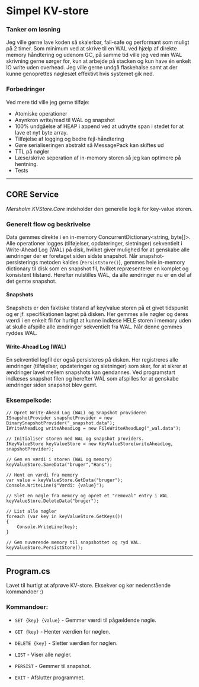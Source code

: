 
# Simpel KV-store

### Tanker om løsning
Jeg ville gerne lave koden så skalerbar, fail-safe og performant som muligt på 2 timer. Som minimum ved at skrive til en WAL ved hjælp af direkte memory håndtering og udenom GC, på samme tid ville jeg ved min WAL skrivning gerne sørger for, kun at arbejde på stacken og kun have én enkelt IO write uden overhead.
Jeg ville gerne undgå flaskehalse samt at der kunne genoprettes nøglesæt effektivt hvis systemet gik ned.

### Forbedringer
Ved mere tid ville jeg gerne tilføje:
- Atomiske operationer
- Asynkron write/read til WAL og snapshot
- 100% undgåelse af HEAP i append ved at udnytte span<byte> i stedet for at lave et nyt byte array.
- Tilføjelse af logging og bedre fejl-håndtering
- Gøre serialiseringen abstrakt så MessagePack kan skiftes ud
- TTL på nøgler
- Læse/skrive seperation af in-memory storen så jeg kan optimere på hentning.
- Tests


----

## CORE Service
*Mersholm.KVStore.Core* indeholder den generelle logik for key-value storen.

### Generelt flow og beskrivelse
Data gemmes direkte i en in-memory ConcurrentDictionary<string, byte[]>. Alle operationer logges (tilføjelser, opdateringer, sletninger) sekventielt i Write-Ahead Log (WAL) på disk, hvilket giver mulighed for at genskabe alle ændringer der er foretaget siden sidste snapshot. Når snapshot-persisterings metoden kaldes (```PersistStore()```), gemmes hele in-memory dictionary til disk som en snapshot fil, hvilket repræsenterer en komplet og konsistent tilstand. Herefter nulstilles WAL, da alle ændringer nu er en del af det gemte snapshot.

#### Snapshots
Snapshots er den faktiske tilstand af key/value storen på et givet tidspunkt og er jf. specifikationen lagret på disken. Her gemmes alle nøgler og deres værdi i en enkelt fil for hurtigt at kunne indlæse HELE storen i memory uden at skulle afspille alle ændringer sekventielt fra WAL. Når denne gemmes ryddes WAL.

#### Write-Ahead Log (WAL)
En sekventiel logfil der også persisteres på disken. Her registreres alle ændringer (tilføjelser, opdateringer og sletninger) som sker, for at sikrer at ændringer lavet mellem snapshots kan gendannes. Ved programstart indlæses snapshot filen og herefter WAL som afspilles for at genskabe ændringer siden snapshot blev gemt.

### Eksempelkode:
```
// Opret Write-Ahead Log (WAL) og Snapshot provideren
ISnapshotProvider snapshotProvider = new BinarySnapshotProvider("_snapshot.data");
IWriteAheadLog writeAheadLog = new FileWriteAheadLog("_wal.data");

// Initialiser storen med WAL og snapshot providers.
IKeyValueStore keyValueStore = new KeyValueStore(writeAheadLog, snapshotProvider);

// Gem en værdi i storen (WAL og memory)
keyValueStore.SaveData("bruger","Hans");

// Hent en værdi fra memory
var value = keyValueStore.GetData("bruger");
Console.WriteLine($"Værdi: {value}");

// Slet en nøgle fra memory og opret et "removal" entry i WAL
keyValueStore.DeleteData("bruger");

// List alle nøgler
foreach (var key in keyValueStore.GetKeys())
{
    Console.WriteLine(key);
}

// Gem nuværende memory til snapshottet og ryd WAL.
keyValueStore.PersistStore();
```

----------

## Program.cs
Lavet til hurtigt at afprøve KV-store. Eksekver og kør nedenstående kommandoer :)

### Kommandoer:

-   `SET {key} {value}` - Gemmer værdi til pågældende nøgle.
    
-   `GET {key}` - Henter værdien for nøglen.
    
-   `DELETE {key}` - Sletter værdien for nøglen.
    
-   `LIST` - Viser alle nøgler.
    
-   `PERSIST` - Gemmer til snapshot.
    
-   `EXIT` - Afslutter programmet.
